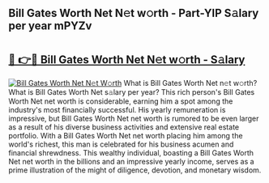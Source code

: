 ## Bill Gates Worth Net N𝚎t w𝚘rth - Part-YIP S𝚊lary per year mPYZv

# <h2><a href="http://gc2rwk.nevu.top/?p=Bill+Gates+Worth+Net">🔗 👉🔴 Bill Gates Worth Net N𝚎t w𝚘rth - S𝚊lary</a></h2>

[![Bill Gates Worth Net N𝚎t W𝚘rth](https://i.imgur.com/Oavwk0R.jpeg)](http://gc2rwk.nevu.top/?p=Bill+Gates+Worth+Net)
What is Bill Gates Worth Net n𝚎t w𝚘rth? What is Bill Gates Worth Net s𝚊lary per year?
This rich person's Bill Gates Worth Net net worth is considerable, earning him a spot among the industry's most financially successful. His yearly remuneration is impressive, but Bill Gates Worth Net net worth is rumored to be even larger as a result of his diverse business activities and extensive real estate portfolio. With a Bill Gates Worth Net net worth placing him among the world's richest, this man is celebrated for his business acumen and financial shrewdness. This wealthy individual, boasting a Bill Gates Worth Net net worth in the billions and an impressive yearly income, serves as a prime illustration of the might of diligence, devotion, and monetary wisdom.
